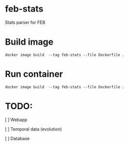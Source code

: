 # feb-stats
Stats parser for FEB


# Build image
```
docker image build  --tag feb-stats --file Dockerfile .
```

# Run container
```
docker image build  --tag feb-stats --file Dockerfile .
```



# TODO:

[ ] Webapp

[ ] Temporal data (evolution)

[ ] Database
